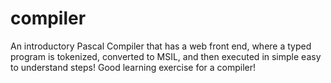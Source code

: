 compiler
========

An introductory Pascal Compiler that has a web front end, where a typed program is tokenized, converted to MSIL, and then executed in simple easy to understand steps! Good learning exercise for a compiler!